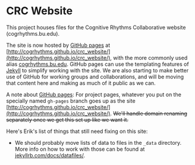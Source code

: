 CRC Website
===========

This project houses files for the Cognitive Rhythms Collaborative website (cogrhythms.bu.edu).

The site is now hosted by [GitHub pages](pages.github.com) at [http://cogrhythms.github.io/crc_website/](http://cogrhythms.github.io/crc_website/), with the more commonly used alias [cogrhythms.bu.edu](http://cogrhythms.bu.edu).  GitHub pages can use the templating features of [Jekyll](http://jekyllrb.com/) to simplify working with the site. We are also starting to make better use of GitHub for working groups and collaborations, and will be moving that content here and making as much of it public as we can.

A note about [GitHub pages](http://pages.github.com): For project pages, whatever you put on the specially named `gh-pages` branch goes up as the site [http://cogrhythms.github.io/crc_website/](http://cogrhythms.github.io/crc_website/). ~~We'll handle domain renaming separately once we get this set up like we want it.~~

Here's Erik's list of things that still need fixing on this site:
* We should probably move lists of data to files in the `_data` directory. More info on how to work with those can be found at [jekyllrb.com/docs/datafiles/](http://jekyllrb.com/docs/datafiles/).
